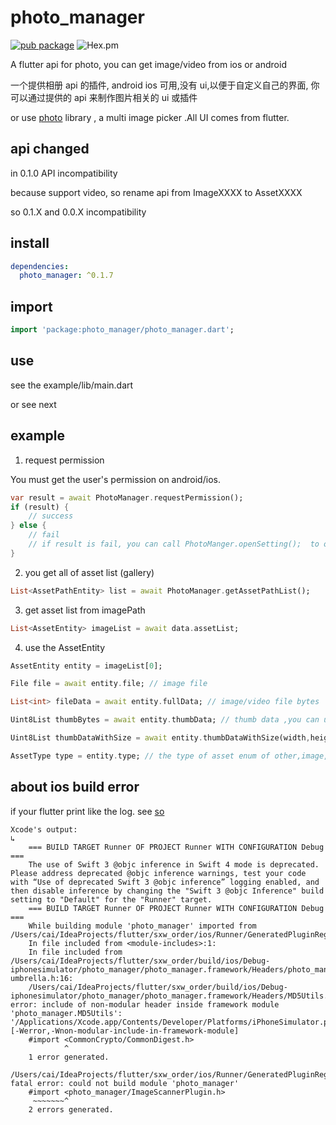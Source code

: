 # photo_manager

[![pub package](https://img.shields.io/pub/v/photo_manager.svg)](https://pub.dartlang.org/packages/photo_manager)
![Hex.pm](https://img.shields.io/hexpm/l/plug.svg)

A flutter api for photo, you can get image/video from ios or android

一个提供相册 api 的插件, android ios 可用,没有 ui,以便于自定义自己的界面, 你可以通过提供的 api 来制作图片相关的 ui 或插件

or use [photo](https://pub.dartlang.org/packages/photo) library , a multi image picker .All UI comes from flutter.

## api changed

in 0.1.0 API incompatibility

because support video, so rename api from ImageXXXX to AssetXXXX

so 0.1.X and 0.0.X incompatibility

## install

```yaml
dependencies:
  photo_manager: ^0.1.7
```

## import

```dart
import 'package:photo_manager/photo_manager.dart';
```

## use

see the example/lib/main.dart

or see next

## example

1. request permission

You must get the user's permission on android/ios.

```dart
var result = await PhotoManager.requestPermission();
if (result) {
    // success
} else {
    // fail
    // if result is fail, you can call PhotoManger.openSetting();  to open android/ios applicaton's setting to get permission
}
```

2. you get all of asset list (gallery)

```dart
List<AssetPathEntity> list = await PhotoManager.getAssetPathList();
```

3. get asset list from imagePath

```dart
List<AssetEntity> imageList = await data.assetList;
```

4. use the AssetEntity

```dart
AssetEntity entity = imageList[0];

File file = await entity.file; // image file

List<int> fileData = await entity.fullData; // image/video file bytes

Uint8List thumbBytes = await entity.thumbData; // thumb data ,you can use Image.memory(thumbBytes); size is 64px*64px;

Uint8List thumbDataWithSize = await entity.thumbDataWithSize(width,height); //Just like thumbnails, you can specify your own size. unit is px;

AssetType type = entity.type; // the type of asset enum of other,image,video
```

## about ios build error

if your flutter print like the log. see [so](https://stackoverflow.com/questions/27776497/include-of-non-modular-header-inside-framework-module)

```
Xcode's output:
↳
    === BUILD TARGET Runner OF PROJECT Runner WITH CONFIGURATION Debug ===
    The use of Swift 3 @objc inference in Swift 4 mode is deprecated. Please address deprecated @objc inference warnings, test your code with “Use of deprecated Swift 3 @objc inference” logging enabled, and then disable inference by changing the "Swift 3 @objc Inference" build setting to "Default" for the "Runner" target.
    === BUILD TARGET Runner OF PROJECT Runner WITH CONFIGURATION Debug ===
    While building module 'photo_manager' imported from /Users/cai/IdeaProjects/flutter/sxw_order/ios/Runner/GeneratedPluginRegistrant.m:9:
    In file included from <module-includes>:1:
    In file included from /Users/cai/IdeaProjects/flutter/sxw_order/build/ios/Debug-iphonesimulator/photo_manager/photo_manager.framework/Headers/photo_manager-umbrella.h:16:
    /Users/cai/IdeaProjects/flutter/sxw_order/build/ios/Debug-iphonesimulator/photo_manager/photo_manager.framework/Headers/MD5Utils.h:5:9: error: include of non-modular header inside framework module 'photo_manager.MD5Utils': '/Applications/Xcode.app/Contents/Developer/Platforms/iPhoneSimulator.platform/Developer/SDKs/iPhoneSimulator11.2.sdk/usr/include/CommonCrypto/CommonDigest.h' [-Werror,-Wnon-modular-include-in-framework-module]
    #import <CommonCrypto/CommonDigest.h>
            ^
    1 error generated.
    /Users/cai/IdeaProjects/flutter/sxw_order/ios/Runner/GeneratedPluginRegistrant.m:9:9: fatal error: could not build module 'photo_manager'
    #import <photo_manager/ImageScannerPlugin.h>
     ~~~~~~~^
    2 errors generated.
```
